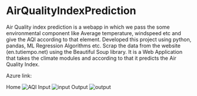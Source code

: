 # AirQualityIndexPrediction
Air Quality index prediction is a webapp in which we pass the some environmental component like Average temperature, windspeed etc and give the AQI according to that element. Developed this project using python, pandas, ML Regression Algorithms etc. Scrap the data from the website (en.tutiempo.net) using the Beautiful Soup library. It is a Web Application that takes the climate modules and according to that it predicts the Air Quality Index.

Azure link:

Home
![AQI](https://user-images.githubusercontent.com/85817658/183990203-4ffb96ea-4275-4e87-8d7b-071ae03ad918.PNG)
Input
![input](https://user-images.githubusercontent.com/85817658/183990224-0c49b644-0c2c-465e-9193-7b21e8a333c4.PNG)
Output
![output](https://user-images.githubusercontent.com/85817658/183990259-6c4dd85f-19ad-4ef7-a10f-00323f8985a6.PNG)
